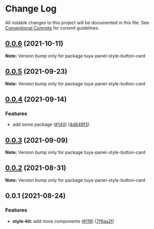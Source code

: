 # Change Log

All notable changes to this project will be documented in this file.
See [Conventional Commits](https://conventionalcommits.org) for commit guidelines.

## [0.0.6](https://github.com/tuya/tuya-panel-kit/compare/tuya-panel-style-button-card@0.0.5...tuya-panel-style-button-card@0.0.6) (2021-10-11)

**Note:** Version bump only for package tuya-panel-style-button-card





## [0.0.5](https://github.com/tuya/tuya-panel-kit/compare/tuya-panel-style-button-card@0.0.4...tuya-panel-style-button-card@0.0.5) (2021-09-23)

**Note:** Version bump only for package tuya-panel-style-button-card





## [0.0.4](https://github.com/tuya/tuya-panel-kit/compare/tuya-panel-style-button-card@0.0.3...tuya-panel-style-button-card@0.0.4) (2021-09-14)


### Features

* add some package ([#140](https://github.com/tuya/tuya-panel-kit/issues/140)) ([4d649f3](https://github.com/tuya/tuya-panel-kit/commit/4d649f3020ac96bc9aa16c0d27f925b13244317c))





## [0.0.3](https://github.com/tuya/tuya-panel-kit/compare/tuya-panel-style-button-card@0.0.2...tuya-panel-style-button-card@0.0.3) (2021-09-09)

**Note:** Version bump only for package tuya-panel-style-button-card





## [0.0.2](https://github.com/tuya/tuya-panel-kit/compare/tuya-panel-style-button-card@0.0.1...tuya-panel-style-button-card@0.0.2) (2021-08-31)

**Note:** Version bump only for package tuya-panel-style-button-card





## 0.0.1 (2021-08-24)


### Features

* **style-kit:** add more components ([#119](https://github.com/tuya/tuya-panel-kit/issues/119)) ([7f9aa2f](https://github.com/tuya/tuya-panel-kit/commit/7f9aa2fecf01c73760eeb88fcc09703ccef3afca))
